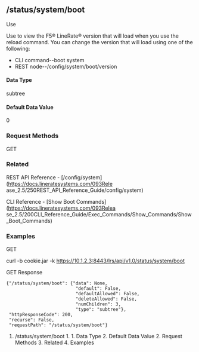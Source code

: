 ## /status/system/boot

Use

Use to view the F5® LineRate® version that will load when you use the reload
command. You can change the version that will load using one of the following:

  * CLI command--boot system <version>
  * REST node--/config/system/boot/version

#### Data Type

subtree

#### Default Data Value

0

### Request Methods

GET

### Related

REST API Reference - [/config/system](https://docs.lineratesystems.com/093Rele
ase_2.5/250REST_API_Reference_Guide/config/system)

CLI Reference - [Show Boot Commands](https://docs.lineratesystems.com/093Relea
se_2.5/200CLI_Reference_Guide/Exec_Commands/Show_Commands/Show_Boot_Commands)

### Examples

GET

curl -b cookie.jar -k https://10.1.2.3:8443/lrs/api/v1.0/status/system/boot

GET Response

    
    
    {"/status/system/boot": {"data": None,
                              "default": False,
                              "defaultAllowed": False,
                              "deleteAllowed": False,
                              "numChildren": 3,
                              "type": "subtree"},
     "httpResponseCode": 200,
     "recurse": False,
     "requestPath": "/status/system/boot"}
    

  1. /status/system/boot
    1.       1. Data Type
      2. Default Data Value
    2. Request Methods
    3. Related
    4. Examples

